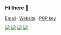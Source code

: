 ### Hi there 👋

[Email](mailto:maarten@zuidhoorn.com) · [Website](https://morten.dev) · [PGP key](https://keybase.io/mrten/pgp_keys.asc?fingerprint=74de5b76618371c22fe557f78fffd776a4e758d3)

![](https://raw.githubusercontent.com/Mrtenz/github-stats/master/generated/overview.svg#gh-dark-mode-only)
![](https://raw.githubusercontent.com/Mrtenz/github-stats/master/generated/overview.svg#gh-light-mode-only)
![](https://raw.githubusercontent.com/Mrtenz/github-stats/master/generated/languages.svg#gh-dark-mode-only)
![](https://raw.githubusercontent.com/Mrtenz/github-stats/master/generated/languages.svg#gh-light-mode-only)
